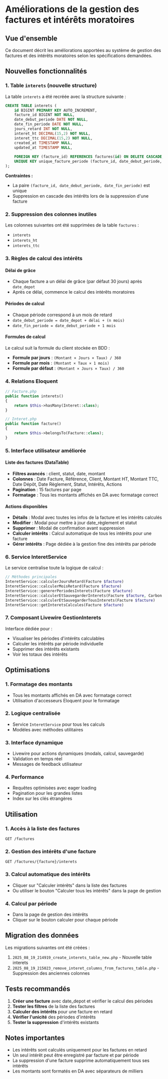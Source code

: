 # Améliorations de la gestion des factures et intérêts moratoires

## Vue d'ensemble

Ce document décrit les améliorations apportées au système de gestion des factures et des intérêts moratoires selon les spécifications demandées.

## Nouvelles fonctionnalités

### 1. Table `interets` (nouvelle structure)

La table `interets` a été recréée avec la structure suivante :

```sql
CREATE TABLE interets (
    id BIGINT PRIMARY KEY AUTO_INCREMENT,
    facture_id BIGINT NOT NULL,
    date_debut_periode DATE NOT NULL,
    date_fin_periode DATE NOT NULL,
    jours_retard INT NOT NULL,
    interet_ht DECIMAL(15,2) NOT NULL,
    interet_ttc DECIMAL(15,2) NOT NULL,
    created_at TIMESTAMP NULL,
    updated_at TIMESTAMP NULL,
    
    FOREIGN KEY (facture_id) REFERENCES factures(id) ON DELETE CASCADE,
    UNIQUE KEY unique_facture_periode (facture_id, date_debut_periode, date_fin_periode)
);
```

**Contraintes :**
- La paire `(facture_id, date_debut_periode, date_fin_periode)` est unique
- Suppression en cascade des intérêts lors de la suppression d'une facture

### 2. Suppression des colonnes inutiles

Les colonnes suivantes ont été supprimées de la table `factures` :
- `interets`
- `interets_ht`
- `interets_ttc`

### 3. Règles de calcul des intérêts

#### Délai de grâce
- Chaque facture a un délai de grâce (par défaut 30 jours) après `date_depot`
- Après ce délai, commence le calcul des intérêts moratoires

#### Périodes de calcul
- Chaque période correspond à un mois de retard
- `date_debut_periode = date_depot + délai + (n mois)`
- `date_fin_periode = date_debut_periode + 1 mois`

#### Formules de calcul
Le calcul suit la formule du client stockée en BDD :
- **Formule par jours** : `(Montant × Jours × Taux) / 360`
- **Formule par mois** : `(Montant × Taux × 1 mois)`
- **Formule par défaut** : `(Montant × Jours × Taux) / 360`

### 4. Relations Eloquent

```php
// Facture.php
public function interets()
{
    return $this->hasMany(Interet::class);
}

// Interet.php
public function facture()
{
    return $this->belongsTo(Facture::class);
}
```

### 5. Interface utilisateur améliorée

#### Liste des factures (DataTable)
- **Filtres avancés** : client, statut, date, montant
- **Colonnes** : Date Facture, Référence, Client, Montant HT, Montant TTC, Date Dépôt, Date Règlement, Statut, Intérêts, Actions
- **Pagination** : 15 factures par page
- **Formatage** : Tous les montants affichés en DA avec formatage correct

#### Actions disponibles
- **Détails** : Modal avec toutes les infos de la facture et les intérêts calculés
- **Modifier** : Modal pour mettre à jour date_règlement et statut
- **Supprimer** : Modal de confirmation avant suppression
- **Calculer intérêts** : Calcul automatique de tous les intérêts pour une facture
- **Gérer intérêts** : Page dédiée à la gestion fine des intérêts par période

### 6. Service InteretService

Le service centralise toute la logique de calcul :

```php
// Méthodes principales
InteretService::calculerJoursRetard(Facture $facture)
InteretService::calculerMoisRetard(Facture $facture)
InteretService::genererPeriodesInterets(Facture $facture)
InteretService::calculerEtSauvegarderInterets(Facture $facture, Carbon $dateDebut, Carbon $dateFin)
InteretService::calculerEtSauvegarderTousInterets(Facture $facture)
InteretService::getInteretsCalcules(Facture $facture)
```

### 7. Composant Livewire GestionInterets

Interface dédiée pour :
- Visualiser les périodes d'intérêts calculables
- Calculer les intérêts par période individuelle
- Supprimer des intérêts existants
- Voir les totaux des intérêts

## Optimisations

### 1. Formatage des montants
- Tous les montants affichés en DA avec formatage correct
- Utilisation d'accesseurs Eloquent pour le formatage

### 2. Logique centralisée
- Service `InteretService` pour tous les calculs
- Modèles avec méthodes utilitaires

### 3. Interface dynamique
- Livewire pour actions dynamiques (modals, calcul, sauvegarde)
- Validation en temps réel
- Messages de feedback utilisateur

### 4. Performance
- Requêtes optimisées avec eager loading
- Pagination pour les grandes listes
- Index sur les clés étrangères

## Utilisation

### 1. Accès à la liste des factures
```
GET /factures
```

### 2. Gestion des intérêts d'une facture
```
GET /factures/{facture}/interets
```

### 3. Calcul automatique des intérêts
- Cliquer sur "Calculer intérêts" dans la liste des factures
- Ou utiliser le bouton "Calculer tous les intérêts" dans la page de gestion

### 4. Calcul par période
- Dans la page de gestion des intérêts
- Cliquer sur le bouton calculer pour chaque période

## Migration des données

Les migrations suivantes ont été créées :
1. `2025_08_19_214919_create_interets_table_new.php` - Nouvelle table interets
2. `2025_08_19_215023_remove_interet_columns_from_factures_table.php` - Suppression des anciennes colonnes

## Tests recommandés

1. **Créer une facture** avec date_depot et vérifier le calcul des périodes
2. **Tester les filtres** de la liste des factures
3. **Calculer des intérêts** pour une facture en retard
4. **Vérifier l'unicité** des périodes d'intérêts
5. **Tester la suppression** d'intérêts existants

## Notes importantes

- Les intérêts sont calculés uniquement pour les factures en retard
- Un seul intérêt peut être enregistré par facture et par période
- La suppression d'une facture supprime automatiquement tous ses intérêts
- Les montants sont formatés en DA avec séparateurs de milliers
